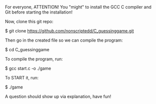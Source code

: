 For everyone,
ATTENTION!
  You "might" to install the GCC C compiler and Git before starting the installation!

Now, clone this git repo:

$ git clone https://github.com/nonscriptedd/C_guessinggame.git

Then go in the created file so we can compile the program:

$ cd C_guessinggame

To compile the program, run:

$ gcc start.c -o ./game

To START it, run:

$ ./game

A question should show up via explanation, have fun!

